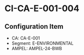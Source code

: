 # CI-CA-E-001-004

## Configuration Item
- CA: CA-E-001
- Segment: E-ENVIRONMENTAL
- AMPEL: AMPEL-24-BWB
